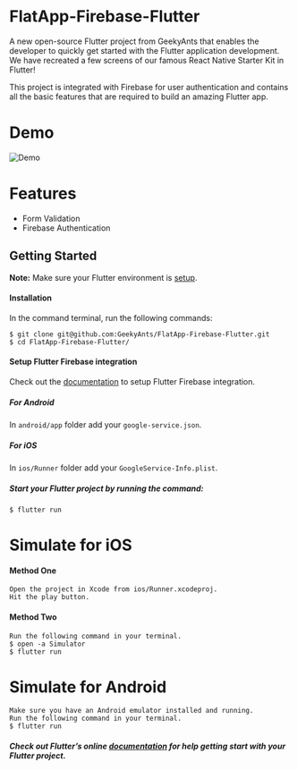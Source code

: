 # FlatApp-Firebase-Flutter

A new open-source Flutter project from GeekyAnts that enables the developer to quickly get started with the Flutter application development. We have recreated a few screens of our famous React Native Starter Kit in Flutter!

This project is integrated with Firebase for user authentication and contains all the basic features that are required to build an amazing Flutter app. 

# Demo
![Demo](https://github.com/GeekyAnts/FlatApp-Firebase-Flutter/raw/master/screenshots/FlatApp-TwoScreens.gif)

# Features
* Form Validation
* Firebase Authentication
    
## Getting Started
**Note:** Make sure your Flutter environment is [setup](https://flutter.io/getting-started/).

#### Installation

In the command terminal, run the following commands:

    $ git clone git@github.com:GeekyAnts/FlatApp-Firebase-Flutter.git
    $ cd FlatApp-Firebase-Flutter/
    
#### Setup Flutter Firebase integration
Check out the [documentation](https://codelabs.developers.google.com/codelabs/flutter-firebase/#4) to setup Flutter Firebase integration.

##### For Android
In `android/app` folder add your `google-service.json`.
##### For iOS
In `ios/Runner` folder add your `GoogleService-Info.plist`.

##### Start your Flutter project by running the command:
    $ flutter run

# Simulate for iOS
#### Method One
    
    Open the project in Xcode from ios/Runner.xcodeproj.
    Hit the play button.

#### Method Two

    Run the following command in your terminal.
    $ open -a Simulator
    $ flutter run

# Simulate for Android

    Make sure you have an Android emulator installed and running.
    Run the following command in your terminal.
    $ flutter run
    
##### Check out Flutter’s online [documentation](http://flutter.io/) for help getting start with your Flutter project. 


